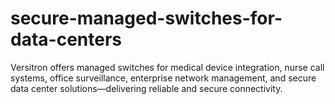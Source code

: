 # secure-managed-switches-for-data-centers
Versitron offers managed switches for medical device integration, nurse call systems, office surveillance, enterprise network management, and secure data center solutions—delivering reliable and secure connectivity.
